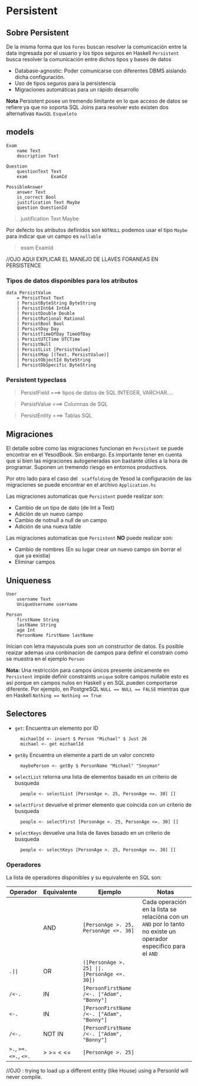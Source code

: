 
# Persistent

##  Sobre Persistent

De la misma forma que los `Forms` buscan resolver la comunicación entre la data ingresada por el usuario y los tipos seguros en Haskell `Persistent` busca resolver la comunicación entre dichos tipos y bases de datos 

* Database-agnostic: Poder comunicarse con diferentes DBMS aislando dicha configuración. 
* Uso de tipos seguros para la persistencia  
* Migraciones automáticas para un rápido desarrollo 

**Nota** Persistent posee un tremendo limitante en lo que acceso de datos se refiere ya que no soporta SQL Joins para resolver esto existen dos alternativas `RawSQL` `Esqueleto` 

## models

    Exam
        name Text
        description Text
        
    Question
        questionText Text
        exam         ExamId
        
    PossibleAnswer
        answer Text
        is_correct Bool       	
        justification Text Maybe
        question QuestionId

> justification Text Maybe 

Por defecto los atributos definidos son `NOTNULL` podemos usar el tipo `Maybe` para indicar que un campo es `nullable` 

>exam ExamId

//OJO AQUI EXPLICAR EL MANEJO DE LLAVES FORANEAS EN PERSISTENCE

### Tipos de datos disponibles para los atributos

    data PersistValue
        = PersistText Text
        | PersistByteString ByteString
        | PersistInt64 Int64
        | PersistDouble Double
        | PersistRational Rational
        | PersistBool Bool
        | PersistDay Day
        | PersistTimeOfDay TimeOfDay
        | PersistUTCTime UTCTime
        | PersistNull
        | PersistList [PersistValue]
        | PersistMap [(Text, PersistValue)]
        | PersistObjectId ByteString
        | PersistDbSpecific ByteString
        
### Persistent typeclass

> PersistField    ===> tipos de datos de SQL INTEGER, VARCHAR....

> PersistValue    ===> Columnas de SQL

> PersistEntity   ===> Tablas SQL

## Migraciones

El detalle sobre como las migraciones funcionan en `Persistent` se puede encontrar en el YesodBook. Sin embargo. Es importante tener en cuenta que si bien las migraciones autogeneradas son bastante útiles a la hora de programar. Suponen un tremendo riesgo en entornos productivos.  

Por otro lado para el caso del ` scaffolding` de Yesod la configuración de las migraciones se puede encontrar en el archivo `Application.hs` 

Las migraciones automaticas que `Persistent` puede realizar son:

* Cambio de un tipo de dato (de Int a Text)
* Adición de un nuevo campo
* Cambio de notnull a null de un campo
* Adición de una nueva table

Las migraciones automaticas que `Persistent` **NO** puede realizar son:

* Cambio de nombres (En su lugar crear un nuevo campo sin borrar el que ya existia)
* Eliminar campos

## Uniqueness

    User
        username Text
        UniqueUsername username
        
    Person
        firstName String
        lastName String
        age Int
        PersonName firstName lastName

Inician con letra mayuscula pues son un constructor de datos. Es posible reaizar ademas una conbinacíon de campos para definir el constrain como se muestra en el ejemplo `Person`

**Nota:** Una restricción para campos únicos presente únicamente en `Persistent` impide definir constraints `unique` sobre campos nullable esto es así porque en campos nulos en Haskell y en SQL pueden comportarse diferente. Por ejemplo, en PostgreSQL `NULL == NULL == FALSE` mientras que en Haskell `Nothing == Nothing == True` 

## Selectores

* `get`: Encuentra un elemento por ID 

        michaelId <- insert $ Person "Michael" $ Just 26
        michael <- get michaelId

* `getBy` Encuentra un elemente a parti de un valor concreto

        maybePerson <- getBy $ PersonName "Michael" "Snoyman"
        
* `selectList` retorna una lista de elementos basado en un criterio de busqueda

        people <- selectList [PersonAge >. 25, PersonAge <=. 30] []

* `selectFirst` devuelve el primer elemento que coincida con un criterio de busqueda

        people <- selectFirst [PersonAge >. 25, PersonAge <=. 30] []
        
* `selectKeys` devuelve una lista de llaves basado en un criterio de busqueda

        people <- selectKeys [PersonAge >. 25, PersonAge <=. 30] []
        
### Operadores

La lista de operadores disponibles y su equivalente en SQL son:

| Operador      | Equivalente   | Ejemplo     |  Notas       |
| ------------- | ------------- |-------------|------------- |
|               | AND           | `[PersonAge >. 25, PersonAge <=. 30]` |Cada operación en la lista se relacióna con un `AND` por lo tanto no existe un operador especifico para el `AND` |
| `.\|\|`         | OR            | `([PersonAge >. 25] \|\|. [PersonAge <=. 30])` | |
| `/<-.`          | IN            | `[PersonFirstName /<-. ["Adam", "Bonny"]` | |
| `<-.`           | IN            | `[PersonFirstName /<-. ["Adam", "Bonny"]` | |
| `/<-.`          | NOT IN        | `[PersonFirstName /<-. ["Adam", "Bonny"]` | |
| `>.`, `>=.` `<=.`, `<=.`        |> >= < <=       | `[PersonAge >. 25]` | |






//OJO : trying to load up a different entity (like House) using a PersonId will never compile.
